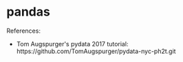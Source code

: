 # pandas

References:
<ul>
    <li> Tom Augspurger's pydata 2017 tutorial: https://github.com/TomAugspurger/pydata-nyc-ph2t.git
</ul>

